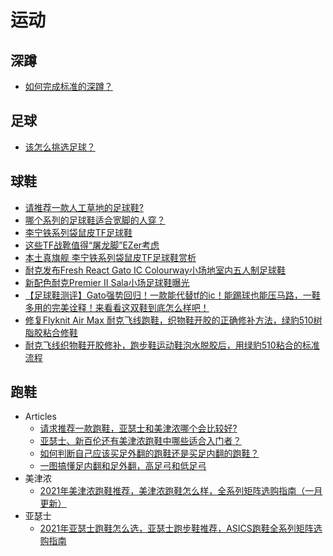 # 运动

## 深蹲
* [如何完成标准的深蹲？](https://www.zhihu.com/question/20768038/answer/16112428)

## 足球
* [该怎么挑选足球？](https://www.zhihu.com/question/22375657/answer/1053899006)

## 球鞋
* [请推荐一款人工草地的足球鞋?](https://www.zhihu.com/question/31509049)
* [哪个系列的足球鞋适合宽脚的人穿？](https://www.zhihu.com/question/290374846)
* [李宁铁系列袋鼠皮TF足球鞋](http://www.enjoyz.com/pingce/picture/2018/18777.html)
* [这些TF战靴值得“屠龙脚”EZer考虑](http://www.enjoyz.com/pingce/daogou/2018/19639.html)
* [本土真旗舰 李宁铁系列袋鼠皮TF足球鞋赏析](http://www.ouou.cn/test/2018/8859.html)
* [耐克发布Fresh React Gato IC Colourway小场地室内五人制足球鞋](https://baijiahao.baidu.com/s?id=1661148591393897595)
* [新配色耐克Premier II Sala小场足球鞋曝光](https://www.dongqiudi.com/news/1376026.html)
* [【足球鞋测评】Gato强势回归！一款能代替tf的ic！能踢球也能压马路，一鞋多用的完美诠释！来看看这双鞋到底怎么样吧！](https://www.bilibili.com/video/BV1oZ4y1p7gS)
* [修复Flyknit Air Max 耐克飞线跑鞋，织物鞋开胶的正确修补方法，绿豹510树脂胶粘合修鞋](https://www.bilibili.com/video/av92347321)
* [耐克飞线织物鞋开胶修补，跑步鞋运动鞋泡水脱胶后，用绿豹510粘合的标准流程](https://www.bilibili.com/video/BV1gt4y1m74r)

## 跑鞋
* Articles
  * [请求推荐一款跑鞋，亚瑟士和美津浓哪个会比较好?](https://www.zhihu.com/question/392861934)
  * [亚瑟士、新百伦还有美津浓跑鞋中哪些适合入门者？](https://www.zhihu.com/question/21387085/answer/1680799183)
  * [如何判断自己应该买足外翻的跑鞋还是买足内翻的跑鞋？](https://www.zhihu.com/question/20285855)
  * [一图搞懂足内翻和足外翻，高足弓和低足弓](https://zhuanlan.zhihu.com/p/147768898)
* 美津浓
  * [2021年美津浓跑鞋推荐，美津浓跑鞋怎么样，全系列矩阵选购指南（一月更新）](https://zhuanlan.zhihu.com/p/267167747)
* 亚瑟士
  * [2021年亚瑟士跑鞋怎么选，亚瑟士跑步鞋推荐，ASICS跑鞋全系列矩阵选购指南](https://zhuanlan.zhihu.com/p/268143681)
